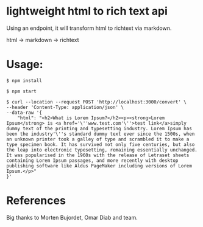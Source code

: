 # lightweight html to rich text api

Using an endpoint, it will transform html to richtext via markdown.

html -> markdown -> richtext

# Usage:

```
$ npm install

$ npm start

$ curl --location --request POST 'http://localhost:3000/convert' \
--header 'Content-Type: application/json' \
--data-raw '{
	"html": "<h2>What is Lorem Ipsum?</h2><p><strong>Lorem Ipsum</strong> is <a href='\''www.test.com'\''>test link</a>simply dummy text of the printing and typesetting industry. Lorem Ipsum has been the industry'\''s standard dummy text ever since the 1500s, when an unknown printer took a galley of type and scrambled it to make a type specimen book. It has survived not only five centuries, but also the leap into electronic typesetting, remaining essentially unchanged. It was popularised in the 1960s with the release of Letraset sheets containing Lorem Ipsum passages, and more recently with desktop publishing software like Aldus PageMaker including versions of Lorem Ipsum.</p>"
}'
```

# References

Big thanks to Morten Bujordet, Omar Diab and team.